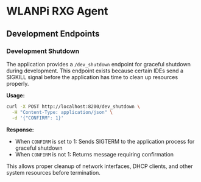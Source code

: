 # WLANPi RXG Agent

## Development Endpoints

### Development Shutdown

The application provides a `/dev_shutdown` endpoint for graceful shutdown during development. This endpoint exists because certain IDEs send a SIGKILL signal before the application has time to clean up resources properly.

**Usage:**
```bash
curl -X POST http://localhost:8200/dev_shutdown \
  -H "Content-Type: application/json" \
  -d '{"CONFIRM": 1}'
```

**Response:**
- When `CONFIRM` is set to 1: Sends SIGTERM to the application process for graceful shutdown
- When `CONFIRM` is not 1: Returns message requiring confirmation

This allows proper cleanup of network interfaces, DHCP clients, and other system resources before termination.